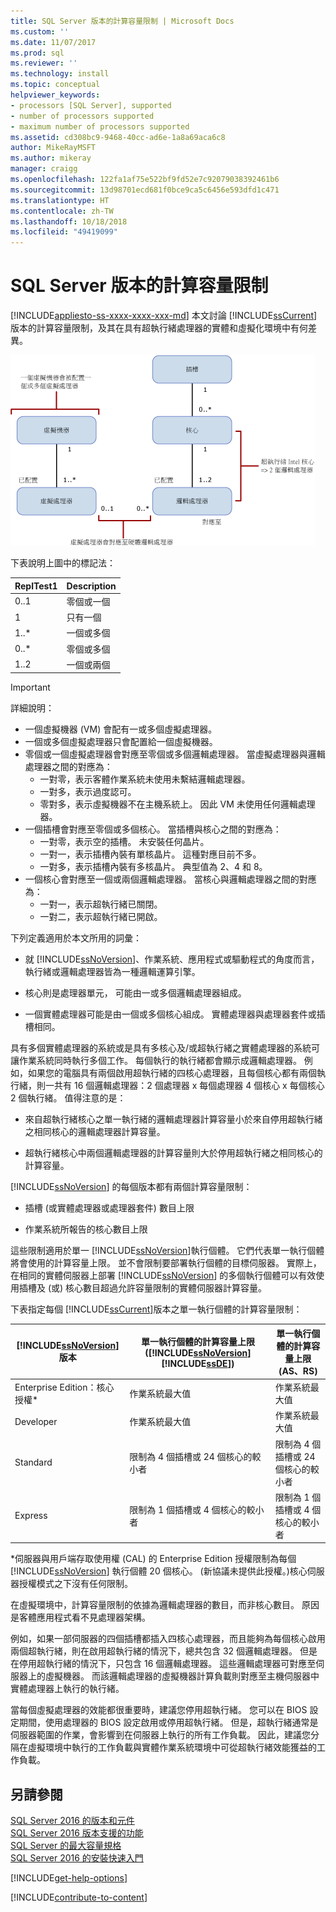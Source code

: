 ```yaml
---
title: SQL Server 版本的計算容量限制 | Microsoft Docs
ms.custom: ''
ms.date: 11/07/2017
ms.prod: sql
ms.reviewer: ''
ms.technology: install
ms.topic: conceptual
helpviewer_keywords:
- processors [SQL Server], supported
- number of processors supported
- maximum number of processors supported
ms.assetid: cd308bc9-9468-40cc-ad6e-1a8a69aca6c8
author: MikeRayMSFT
ms.author: mikeray
manager: craigg
ms.openlocfilehash: 122fa1af75e522bf9fd52e7c92079038392461b6
ms.sourcegitcommit: 13d98701ecd681f0bce9ca5c6456e593dfd1c471
ms.translationtype: HT
ms.contentlocale: zh-TW
ms.lasthandoff: 10/18/2018
ms.locfileid: "49419099"
---
```

# <a name="compute-capacity-limits-by-edition-of-sql-server"></a>SQL Server 版本的計算容量限制
[!INCLUDE[appliesto-ss-xxxx-xxxx-xxx-md](../includes/appliesto-ss-xxxx-xxxx-xxx-md.md)]
  本文討論 [!INCLUDE[ssCurrent](../includes/sscurrent-md.md)] 版本的計算容量限制，及其在具有超執行緒處理器的實體和虛擬化環境中有何差異。  
  
 ![對應至計算容量限制](../sql-server/media/compute-capacity-limits.gif "對應至計算容量限制")  
  
 下表說明上圖中的標記法：  
  
|ReplTest1|Description|  
|-----------|-----------------|  
|0..1|零個或一個|  
|1|只有一個|  
|1..\*|一個或多個|  
|0..\*|零個或多個|  
|1..2|一個或兩個|  
  
> [!IMPORTANT]  
> 詳細說明：  
>   
> - 一個虛擬機器 (VM) 會配有一或多個虛擬處理器。  
> - 一個或多個虛擬處理器只會配置給一個虛擬機器。  
> - 零個或一個虛擬處理器會對應至零個或多個邏輯處理器。 當虛擬處理器與邏輯處理器之間的對應為： 
>     -   一對零，表示客體作業系統未使用未繫結邏輯處理器。  
>     -   一對多，表示過度認可。  
>     -   零對多，表示虛擬機器不在主機系統上。 因此 VM 未使用任何邏輯處理器。  
> - 一個插槽會對應至零個或多個核心。 當插槽與核心之間的對應為：  
>     -   一對零，表示空的插槽。 未安裝任何晶片。  
>     -   一對一，表示插槽內裝有單核晶片。 這種對應目前不多。  
>     -   一對多，表示插槽內裝有多核晶片。 典型值為 2、4 和 8。  
> - 一個核心會對應至一個或兩個邏輯處理器。 當核心與邏輯處理器之間的對應為：  
>     -   一對一，表示超執行緒已關閉。  
>     -   一對二，表示超執行緒已開啟。  
  
 下列定義適用於本文所用的詞彙：  
  
-   就 [!INCLUDE[ssNoVersion](../includes/ssnoversion-md.md)]、作業系統、應用程式或驅動程式的角度而言，執行緒或邏輯處理器皆為一種邏輯運算引擎。  
  
-   核心則是處理器單元， 可能由一或多個邏輯處理器組成。  
  
-   一個實體處理器可能是由一個或多個核心組成。 實體處理器與處理器套件或插槽相同。  
  
具有多個實體處理器的系統或是具有多核心及/或超執行緒之實體處理器的系統可讓作業系統同時執行多個工作。 每個執行的執行緒都會顯示成邏輯處理器。 例如，如果您的電腦具有兩個啟用超執行緒的四核心處理器，且每個核心都有兩個執行緒，則一共有 16 個邏輯處理器：2 個處理器 x 每個處理器 4 個核心 x 每個核心 2 個執行緒。 值得注意的是：  
  
-   來自超執行緒核心之單一執行緒的邏輯處理器計算容量小於來自停用超執行緒之相同核心的邏輯處理器計算容量。  
  
-   超執行緒核心中兩個邏輯處理器的計算容量則大於停用超執行緒之相同核心的計算容量。  
  
[!INCLUDE[ssNoVersion](../includes/ssnoversion-md.md)] 的每個版本都有兩個計算容量限制：  
  
- 插槽 (或實體處理器或處理器套件) 數目上限  
  
- 作業系統所報告的核心數目上限  
  
這些限制適用於單一 [!INCLUDE[ssNoVersion](../includes/ssnoversion-md.md)]執行個體。 它們代表單一執行個體將會使用的計算容量上限。 並不會限制要部署執行個體的目標伺服器。 實際上，在相同的實體伺服器上部署 [!INCLUDE[ssNoVersion](../includes/ssnoversion-md.md)] 的多個執行個體可以有效使用插槽及 (或) 核心數目超過允許容量限制的實體伺服器計算容量。  
  
下表指定每個 [!INCLUDE[ssCurrent](../includes/sscurrent-md.md)]版本之單一執行個體的計算容量限制：  
  
|[!INCLUDE[ssNoVersion](../includes/ssnoversion-md.md)] 版本|單一執行個體的計算容量上限 ([!INCLUDE[ssNoVersion](../includes/ssnoversion-md.md)][!INCLUDE[ssDE](../includes/ssde-md.md)])|單一執行個體的計算容量上限 (AS、RS)|  
|---------------------------------------|--------------------------------------------------------------------------------------------------------|-------------------------------------------------------------------|  
|Enterprise Edition：核心授權\*|作業系統最大值|作業系統最大值|  
|Developer|作業系統最大值|作業系統最大值|  
|Standard|限制為 4 個插槽或 24 個核心的較小者|限制為 4 個插槽或 24 個核心的較小者|  
|Express|限制為 1 個插槽或 4 個核心的較小者|限制為 1 個插槽或 4 個核心的較小者|  

\*伺服器與用戶端存取使用權 (CAL) 的 Enterprise Edition 授權限制為每個 [!INCLUDE[ssNoVersion](../includes/ssnoversion-md.md)] 執行個體 20 個核心。 (新協議未提供此授權。)核心伺服器授權模式之下沒有任何限制。  
  
在虛擬環境中，計算容量限制的依據為邏輯處理器的數目，而非核心數目。 原因是客體應用程式看不見處理器架構。 

例如，如果一部伺服器的四個插槽都插入四核心處理器，而且能夠為每個核心啟用兩個超執行緒，則在啟用超執行緒的情況下，總共包含 32 個邏輯處理器。 但是在停用超執行緒的情況下，只包含 16 個邏輯處理器。 這些邏輯處理器可對應至伺服器上的虛擬機器。 而該邏輯處理器的虛擬機器計算負載則對應至主機伺服器中實體處理器上執行的執行緒。  
  
當每個虛擬處理器的效能都很重要時，建議您停用超執行緒。 您可以在 BIOS 設定期間，使用處理器的 BIOS 設定啟用或停用超執行緒。 但是，超執行緒通常是伺服器範圍的作業，會影響到在伺服器上執行的所有工作負載。 因此，建議您分隔在虛擬環境中執行的工作負載與實體作業系統環境中可從超執行緒效能獲益的工作負載。  
  
## <a name="see-also"></a>另請參閱  
 [SQL Server 2016 的版本和元件](../sql-server/editions-and-components-of-sql-server-2016.md)   
 [SQL Server 2016 版本支援的功能](~/sql-server/editions-and-supported-features-for-sql-server-2016.md)   
 [SQL Server 的最大容量規格](../sql-server/maximum-capacity-specifications-for-sql-server.md)   
 [SQL Server 2016 的安裝快速入門](http://msdn.microsoft.com/library/672afac9-364d-4946-ad5d-8a2d89cf8d81)  

[!INCLUDE[get-help-options](../includes/paragraph-content/get-help-options.md)]

[!INCLUDE[contribute-to-content](../includes/paragraph-content/contribute-to-content.md)]
